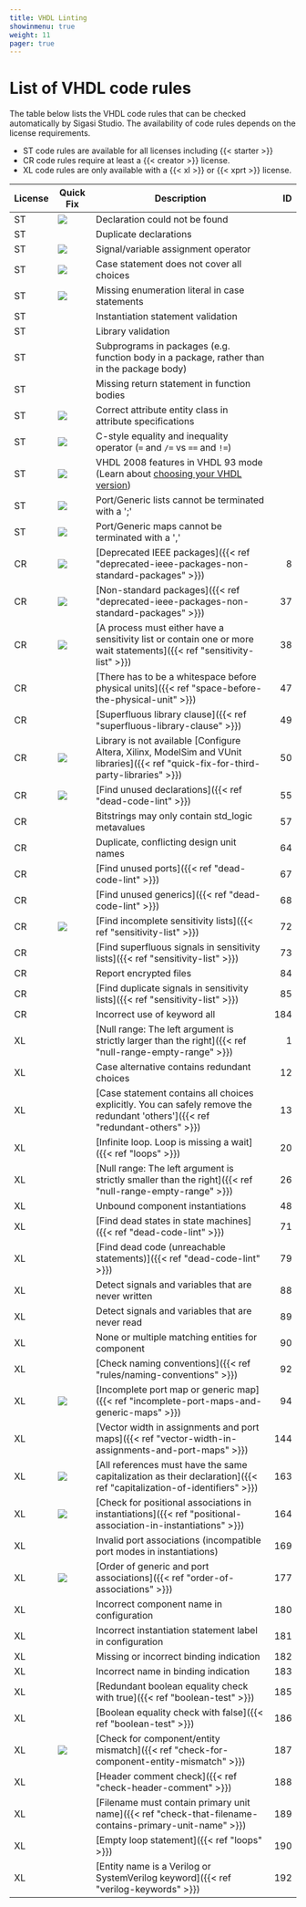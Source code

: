 ```yaml
---
title: VHDL Linting
showinmenu: true
weight: 11
pager: true
---
```


# List of VHDL code rules

The table below lists the VHDL code rules that can be checked automatically by Sigasi Studio.
The availability of code rules depends on the license requirements.

* ST code rules are available for all licenses including {{< starter >}}
* CR code rules require at least a {{< creator >}} license.
* XL code rules are only available with a {{< xl >}} or {{< xprt >}} license.

| License | Quick Fix                             | Description                                                                                                             |  ID |
|---------|---------------------------------------|-------------------------------------------------------------------------------------------------------------------------|----:|
| ST      | ![](/img/icons/warning_lightbulb.png) | Declaration could not be found                                                                                          |     |
| ST      |                                       | Duplicate declarations                                                                                                  |     |
| ST      | ![](/img/icons/warning_lightbulb.png) | Signal/variable assignment operator                                                                                |     |
| ST      | ![](/img/icons/warning_lightbulb.png) | Case statement does not cover all choices                                                                          |     |
| ST      | ![](/img/icons/warning_lightbulb.png) | Missing enumeration literal in case statements                                                                     |     |
| ST      |                                  | Instantiation statement validation                                                                                      |     |
| ST      |                                  | Library validation                                                                                                      |     |
| ST      |                                  | Subprograms in packages (e.g. function body in a package, rather than in the package body)                              |     |
| ST      |                                  | Missing return statement in function bodies                                                                             |     |
| ST      | ![](/img/icons/warning_lightbulb.png) | Correct attribute entity class in attribute specifications                                                         |     |
| ST      | ![](/img/icons/warning_lightbulb.png) | C-style equality and inequality operator (`=` and `/=` vs `==` and `!=`)                                           |     |
| ST      | ![](/img/icons/warning_lightbulb.png) | VHDL 2008 features in VHDL 93 mode (Learn about [choosing your VHDL version](/manual/config#choosing-your-vhdl-and-verilog-version))         |     |
| ST      | ![](/img/icons/warning_lightbulb.png) | Port/Generic lists cannot be terminated with a ';'                                                                 |     |
| ST      | ![](/img/icons/warning_lightbulb.png) | Port/Generic maps cannot be terminated with a ','                                                                  |     |
| CR      | ![](/img/icons/warning_lightbulb.png) | [Deprecated IEEE packages]({{< ref "deprecated-ieee-packages-non-standard-packages" >}})                                        |   8 |
| CR      | ![](/img/icons/warning_lightbulb.png) | [Non-standard packages]({{< ref "deprecated-ieee-packages-non-standard-packages" >}})                                           |  37 |
| CR      | ![](/img/icons/warning_lightbulb.png) | [A process must either have a sensitivity list or contain one or more wait statements]({{< ref "sensitivity-list" >}})          |  38 |
| CR      |                                  | [There has to be a whitespace before physical units]({{< ref "space-before-the-physical-unit" >}})                                   |  47 |
| CR      |                                  | [Superfluous library clause]({{< ref "superfluous-library-clause" >}})                                                               |  49 |
| CR      | ![](/img/icons/warning_lightbulb.png) | Library is not available [Configure Altera, Xilinx, ModelSim and VUnit libraries]({{< ref "quick-fix-for-third-party-libraries" >}}) |  50 |
| CR      | ![](/img/icons/warning_lightbulb.png) | [Find unused declarations]({{< ref "dead-code-lint" >}})                                                                        |  55 |
| CR      |                                  | Bitstrings may only contain std\_logic metavalues                                                                       |  57 |
| CR      |                                  | Duplicate, conflicting design unit names                                                                                |  64 |
| CR      |                                  | [Find unused ports]({{< ref "dead-code-lint" >}})                                                                                    |  67 |
| CR      |                                  | [Find unused generics]({{< ref "dead-code-lint" >}})                                                                                 |  68 |
| CR      | ![](/img/icons/warning_lightbulb.png) | [Find incomplete sensitivity lists]({{< ref "sensitivity-list" >}})                                                             |  72 |
| CR      |                                  | [Find superfluous signals in sensitivity lists]({{< ref "sensitivity-list" >}})                                                      |  73 |
| CR      |                                  | Report encrypted files                                                                                                  |  84 |
| CR      |                                  | [Find duplicate signals in sensitivity lists]({{< ref "sensitivity-list" >}})                                                        |  85 |
| CR      |                                  | Incorrect use of keyword all                                                                                            | 184 |
| XL      |                                  | [Null range: The left argument is strictly larger than the right]({{< ref "null-range-empty-range" >}})                              |   1 |
| XL      |                                  | Case alternative contains redundant choices                                                                             |  12 |
| XL      |                                  | [Case statement contains all choices explicitly. You can safely remove the redundant 'others']({{< ref "redundant-others" >}})       |  13 |
| XL      |                                  | [Infinite loop. Loop is missing a wait]({{< ref "loops" >}})                                                            |  20 |
| XL      |                                  | [Null range: The left argument is strictly smaller than the right]({{< ref "null-range-empty-range" >}})                             |  26 |
| XL      |                                  | Unbound component instantiations                                                                                        |  48 |
| XL      |                                  | [Find dead states in state machines]({{< ref "dead-code-lint" >}})                                                       |  71 |
| XL      |                                  | [Find dead code (unreachable statements)]({{< ref "dead-code-lint" >}})                                                  |  79 |
| XL      |                                  | Detect signals and variables that are never written                                                                     |  88 |
| XL      |                                  | Detect signals and variables that are never read                                                                        |  89 |
| XL      |                                  | None or multiple matching entities for component                                                                        |  90 |
| XL      |                                  | [Check naming conventions]({{< ref "rules/naming-conventions" >}})                                                                         |  92 |
| XL      | ![](/img/icons/warning_lightbulb.png) | [Incomplete port map or generic map]({{< ref "incomplete-port-maps-and-generic-maps" >}})                                       |  94 |
| XL      |                                  | [Vector width in assignments and port maps]({{< ref "vector-width-in-assignments-and-port-maps" >}})                                 | 144 |
| XL      | ![](/img/icons/warning_lightbulb.png) | [All references must have the same capitalization as their declaration]({{< ref "capitalization-of-identifiers" >}})            | 163 |
| XL      | ![](/img/icons/warning_lightbulb.png) | [Check for positional associations in instantiations]({{< ref "positional-association-in-instantiations" >}})                   | 164 |
| XL      |                                  | Invalid port associations (incompatible port modes in instantiations)                                                   | 169 |
| XL      | ![](/img/icons/warning_lightbulb.png) | [Order of generic and port associations]({{< ref "order-of-associations" >}})                                                   | 177 |
| XL      |                                  | Incorrect component name in configuration                                                                               | 180 |
| XL      |                                  | Incorrect instantiation statement label in configuration                                                                | 181 |
| XL      |                                  | Missing or incorrect binding indication                                                                                 | 182 |
| XL      |                                  | Incorrect name in binding indication                                                                                    | 183 |
| XL      |                                  | [Redundant boolean equality check with true]({{< ref "boolean-test" >}})                                                | 185 |
| XL      |                                  | [Boolean equality check with false]({{< ref "boolean-test" >}})                                                         | 186 |
| XL      | ![](/img/icons/warning_lightbulb.png) | [Check for component/entity mismatch]({{< ref "check-for-component-entity-mismatch" >}})                                        | 187 |
| XL      |                                  | [Header comment check]({{< ref "check-header-comment" >}})                                                                           | 188 |
| XL      |                                  | [Filename must contain primary unit name]({{< ref "check-that-filename-contains-primary-unit-name" >}})                              | 189 |
| XL      |                                  | [Empty loop statement]({{< ref "loops" >}})                                                                                          | 190 |
| XL      |                                  | [Entity name is a Verilog or SystemVerilog keyword]({{< ref "verilog-keywords" >}})                                                  | 192 |

